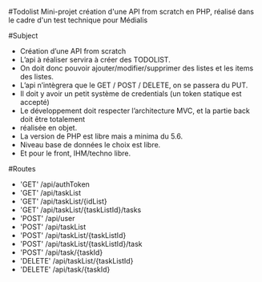#Todolist
Mini-projet création d'une API from scratch en PHP, réalisé dans le cadre d'un test technique pour Médialis

#Subject
* Création d’une API from scratch
* L’api à réaliser servira à créer des TODOLIST.
* On doit donc pouvoir ajouter/modifier/supprimer des listes et les items des listes.
* L’api n’intègrera que le GET / POST / DELETE, on se passera du PUT.
* Il doit y avoir un petit système de credentials (un token statique est accepté)
* Le développement doit respecter l’architecture MVC, et la partie back doit être totalement
* réalisée en objet.
* La version de PHP est libre mais a minima du 5.6.
* Niveau base de données le choix est libre.
* Et pour le front, IHM/techno libre.

#Routes
* 'GET' /api/authToken
* 'GET' /api/taskList
* 'GET' /api/taskList/{idList}
* 'GET' /api/taskList/{taskListId}/tasks
* 'POST' /api/user
* 'POST' /api/taskList
* 'POST' /api/taskList/{taskListId}
* 'POST' /api/taskList/{taskListId}/task
* 'POST' /api/task/{taskId}
* 'DELETE' /api/taskList/{taskListId}
* 'DELETE' /api/task/{taskId}